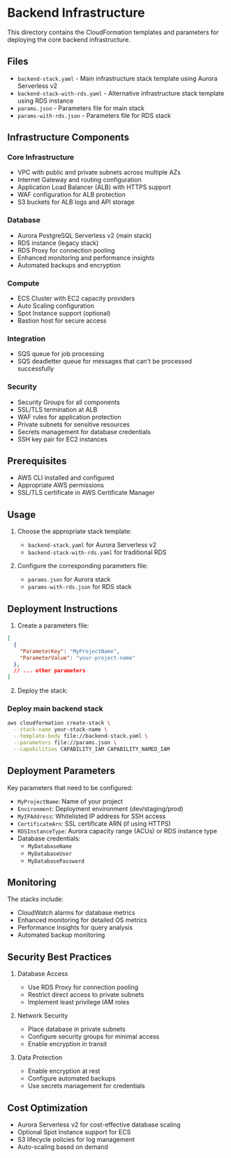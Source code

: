 # Backend Infrastructure

This directory contains the CloudFormation templates and parameters for deploying the core backend infrastructure.

## Files

- `backend-stack.yaml` - Main infrastructure stack template using Aurora Serverless v2
- `backend-stack-with-rds.yaml` - Alternative infrastructure stack template using RDS instance
- `params.json` - Parameters file for main stack
- `params-with-rds.json` - Parameters file for RDS stack

## Infrastructure Components

### Core Infrastructure
- VPC with public and private subnets across multiple AZs
- Internet Gateway and routing configuration
- Application Load Balancer (ALB) with HTTPS support
- WAF configuration for ALB protection
- S3 buckets for ALB logs and API storage

### Database
- Aurora PostgreSQL Serverless v2 (main stack)
- RDS instance (legacy stack)
- RDS Proxy for connection pooling
- Enhanced monitoring and performance insights
- Automated backups and encryption

### Compute
- ECS Cluster with EC2 capacity providers
- Auto Scaling configuration
- Spot Instance support (optional)
- Bastion host for secure access

### Integration
- SQS queue for job processing
- SQS deadletter queue for messages that can't be processed successfully

### Security
- Security Groups for all components
- SSL/TLS termination at ALB
- WAF rules for application protection
- Private subnets for sensitive resources
- Secrets management for database credentials
- SSH key pair for EC2 instances

## Prerequisites

- AWS CLI installed and configured
- Appropriate AWS permissions
- SSL/TLS certificate in AWS Certificate Manager

## Usage

1. Choose the appropriate stack template:
   - `backend-stack.yaml` for Aurora Serverless v2
   - `backend-stack-with-rds.yaml` for traditional RDS

2. Configure the corresponding parameters file:
   - `params.json` for Aurora stack
   - `params-with-rds.json` for RDS stack

## Deployment Instructions

1. Create a parameters file:

```json
[
  {
    "ParameterKey": "MyProjectName",
    "ParameterValue": "your-project-name"
  },
  // ... other parameters
]
```

2. Deploy the stack:
### Deploy main backend stack
```bash
aws cloudformation create-stack \
  --stack-name your-stack-name \
  --template-body file://backend-stack.yaml \
  --parameters file://params.json \
  --capabilities CAPABILITY_IAM CAPABILITY_NAMED_IAM
```
## Deployment Parameters

Key parameters that need to be configured:

- `MyProjectName`: Name of your project
- `Environment`: Deployment environment (dev/staging/prod)
- `MyIPAddress`: Whitelisted IP address for SSH access
- `CertificateArn`: SSL certificate ARN (if using HTTPS)
- `RDSInstanceType`: Aurora capacity range (ACUs) or RDS instance type
- Database credentials:
  - `MyDatabaseName`
  - `MyDatabaseUser`
  - `MyDatabasePassword`

## Monitoring

The stacks include:
- CloudWatch alarms for database metrics
- Enhanced monitoring for detailed OS metrics
- Performance Insights for query analysis
- Automated backup monitoring

## Security Best Practices

1. Database Access
   - Use RDS Proxy for connection pooling
   - Restrict direct access to private subnets
   - Implement least privilege IAM roles

2. Network Security  
   - Place database in private subnets
   - Configure security groups for minimal access
   - Enable encryption in transit

3. Data Protection
   - Enable encryption at rest
   - Configure automated backups
   - Use secrets management for credentials

## Cost Optimization

- Aurora Serverless v2 for cost-effective database scaling
- Optional Spot Instance support for ECS
- S3 lifecycle policies for log management
- Auto-scaling based on demand
